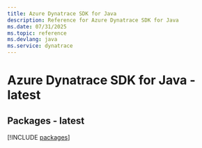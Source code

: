 ```yaml
---
title: Azure Dynatrace SDK for Java
description: Reference for Azure Dynatrace SDK for Java
ms.date: 07/31/2025
ms.topic: reference
ms.devlang: java
ms.service: dynatrace
---
```

# Azure Dynatrace SDK for Java - latest
## Packages - latest
[!INCLUDE [packages](dynatrace-index.md)]